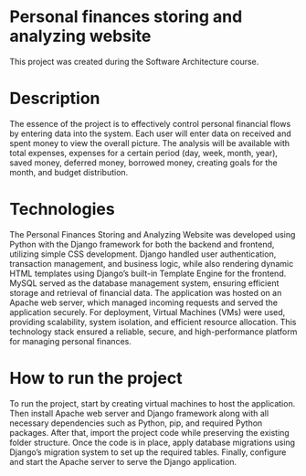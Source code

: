 # Personal finances storing and analyzing website
This project was created during the Software Architecture course. 

# Description

The essence of the project is to effectively control personal financial flows by entering data into the system. Each user will enter data on received and spent money to view the overall picture. The analysis will be available with total expenses, expenses for a certain period (day, week, month, year), saved money, deferred money, borrowed money, creating goals for the month, and budget distribution.

# Technologies

The Personal Finances Storing and Analyzing Website was developed using Python with the Django framework for both the backend and frontend, utilizing simple CSS development. Django handled user authentication, transaction management, and business logic, while also rendering dynamic HTML templates using Django’s built-in Template Engine for the frontend. MySQL served as the database management system, ensuring efficient storage and retrieval of financial data. The application was hosted on an Apache web server, which managed incoming requests and served the application securely. For deployment, Virtual Machines (VMs) were used, providing scalability, system isolation, and efficient resource allocation. This technology stack ensured a reliable, secure, and high-performance platform for managing personal finances.

# How to run the project

To run the project, start by creating virtual machines to host the application. Then install Apache web server and Django framework along with all necessary dependencies such as Python, pip, and required Python packages. After that, import the project code while preserving the existing folder structure. Once the code is in place, apply database migrations using Django’s migration system to set up the required tables. Finally, configure and start the Apache server to serve the Django application.
